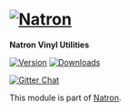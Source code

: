 # [![Natron][natron-img]][natron-url]

[natron-img]: http://static.natronjs.com/img/natronjs.svg
[natron-url]: http://natronjs.com/

**Natron Vinyl Utilities**

[![Version][npm-img]][npm-url]
[![Downloads][dlm-img]][npm-url]

[![Gitter Chat][gitter-img]][gitter-url]

[npm-img]: https://img.shields.io/npm/v/natron-vinyl.svg
[npm-url]: https://npmjs.org/package/natron-vinyl
[dlm-img]: https://img.shields.io/npm/dm/natron-vinyl.svg

[gitter-img]: https://badges.gitter.im/Join%20Chat.svg
[gitter-url]: https://gitter.im/natronjs/natron

This module is part of [Natron][natron-url].
